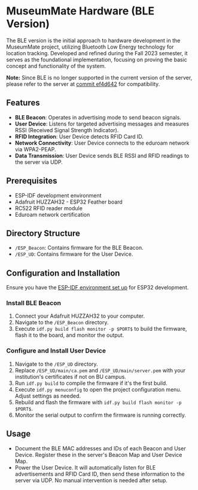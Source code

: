 # MuseumMate Hardware (BLE Version)

The BLE version is the initial approach to hardware development in the MuseumMate project, utilizing Bluetooth Low Energy technology for location tracking. Developed and refined during the Fall 2023 semester, it serves as the foundational implementation, focusing on proving the basic concept and functionality of the system.

**Note:** Since BLE is no longer supported in the current version of the server, please refer to the server at [commit ef4d642](https://github.com/jculley01/MuseumMate/tree/ef4d64260be4e71acbddcd881e881e67de98a0bf) for compatibility.

## Features

- **BLE Beacon**: Operates in advertising mode to send beacon signals.
- **User Device**: Listens for targeted advertising messages and measures RSSI (Received Signal Strength Indicator).
- **RFID Integration**: User Device detects RFID Card ID.
- **Network Connectivity**: User Device connects to the eduroam network via WPA2-PEAP.
- **Data Transmission**: User Device sends BLE RSSI and RFID readings to the server via UDP.

## Prerequisites

- ESP-IDF development environment
- Adafruit HUZZAH32 - ESP32 Feather board
- RC522 RFID reader module
- Eduroam network certification

## Directory Structure

- `/ESP_Beacon`: Contains firmware for the BLE Beacon.
- `/ESP_UD`: Contains firmware for the User Device.

## Configuration and Installation

Ensure you have the [ESP-IDF environment set up](https://docs.espressif.com/projects/esp-idf/en/stable/esp32/get-started/index.html#installation) for ESP32 development.

### Install BLE Beacon

1. Connect your Adafruit HUZZAH32 to your computer.
2. Navigate to the `/ESP_Beacon` directory.
3. Execute `idf.py build flash monitor -p $PORT$` to build the firmware, flash it to the board, and monitor the output.

### Configure and Install User Device

1. Navigate to the `/ESP_UD` directory.
2. Replace `/ESP_UD/main/ca.pem` and `/ESP_UD/main/server.pem` with your institution's certificates if not on BU campus.
3. Run `idf.py build` to compile the firmware if it's the first build.
4. Execute `idf.py menuconfig` to open the project configuration menu. Adjust settings as needed.
5. Rebuild and flash the firmware with `idf.py build flash monitor -p $PORT$`.
6. Monitor the serial output to confirm the firmware is running correctly.

## Usage

- Document the BLE MAC addresses and IDs of each Beacon and User Device. Register these in the server's Beacon Map and User Device Map.
- Power the User Device. It will automatically listen for BLE advertisements and RFID Card ID, then send these information to the server via UDP. No manual intervention is needed after setup.